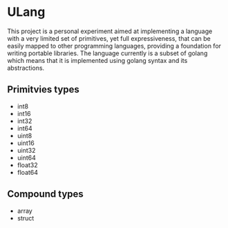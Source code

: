 # ULang

This project is a personal experiment aimed at implementing a language with a very limited set of primitives, 
yet full expressiveness, that can be easily mapped to other programming languages, providing a foundation for writing portable libraries.
The language currently is a subset of golang which means that it is implemented using golang syntax and its abstractions.

## Primitvies types

* int8
* int16
* int32
* int64
* uint8
* uint16
* uint32
* uint64
* float32
* float64

## Compound types

* array
* struct